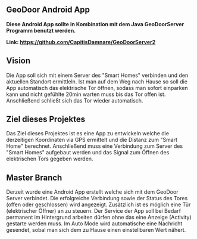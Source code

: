 ## GeoDoor Android App

**Diese Android App sollte in Kombination mit dem Java GeoDoorServer Programm benutzt werden.**

**Link: https://github.com/CapitisDamnare/GeoDoorServer2**

## Vision
Die App soll sich mit einem Server des "Smart Homes" verbinden und den aktuellen Standort ermittleln.
Ist man auf dem Weg nach Hause so soll die App automatisch das elektrische Tor öffnen, sodass man sofort einparken kann und nicht
gefühlte 20min warten muss bis das Tor offen ist. Anschließend schließt sich das Tor wieder automatisch.

## Ziel dieses Projektes
Das Ziel dieses Projektes ist es eine App zu entwickeln welche die derzeitigen Koordinaten via GPS ermittelt und die Distanz
zum "Smart Home" berechnet. Anschließend muss eine Verbindung zum Server des "Smart Homes" aufgebaut werden und das Signal zum Öffnen
des elektrischen Tors gegeben werden.

## Master Branch
Derzeit wurde eine Android App erstellt welche sich mit dem GeoDoor Server verbindet.
Die erfolgreiche Verbindung sowie der Status des Tores (offen oder geschlossen) wird angezeigt.
Zusätzlich ist es möglich eine Tür (elektrischer Öffner) an zu steuern.
Der Service der App soll bei Bedarf permanent im Hintergrund arbeiten dürfen ohne das eine Anzeige (Activity) gestarte werden muss.
Im Auto Mode wird automatische eine Nachricht gesendet, sobal man sich dem zu Hause einen einstellbaren Wert nähert.
